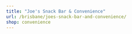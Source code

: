 ```yaml
---
title: "Joe's Snack Bar & Convenience"
url: /brisbane/joes-snack-bar-and-convenience/
shop: convenience
---
```

